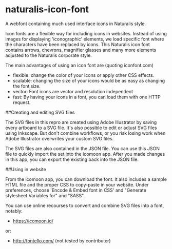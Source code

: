 # naturalis-icon-font
A webfont containing much used interface icons in Naturalis style.

Icon fonts are a flexible way for including icons in websites. Instead of using images for displaying 'iconographic' elements, we load specific font where the characters have been replaced by icons. This Naturalis icon font contains arrows, chevrons, magnifier glasses and many more elements adjusted to the Naturalis corporate style.

The main advantages of using an icon font are (quoting iconfont.com)
- flexible: change the color of your icons or apply other CSS effects.
- scalable: changing the size of your icons would be as easy as changing the font size.
- vector: Font icons are vector and resolution independent
- fast: By having your icons in a font, you can load them with one HTTP request.

##Creating and editing SVG files

The SVG files in this repro are created using Adobe Illustrator by saving every artboard to a SVG file. It's also possible to edit or adjust SVG files using Inkscape. But don't combine workflows, or you risk losing work when Adobe Illustrator overwrites your custom SVG files.

The SVG files are also contained in the JSON file. You can use this JSON file to quickly import the set into the icomoon app. After you made changes in this app, you can export the existing back into the JSON file.

##Using in website

From the icomoon app, you can download the font. It also includes a sample HTML file and the proper CSS to copy-paste in your website. Under preferences, choose 'Encode & Embed font in CSS' and "Generate stylesheet Variables for" and "SASS".

You can use online recourses to convert and combine SVG files into a font, notably:
- https://icomoon.io/

or:
- http://fontello.com/ (not tested by contributer)

